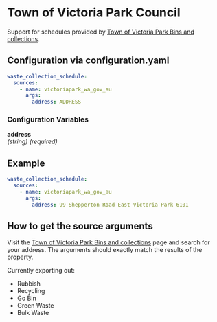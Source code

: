 # Town of Victoria Park Council

Support for schedules provided by [Town of Victoria Park Bins and collections](https://www.victoriapark.wa.gov.au/residents/waste-and-recycling/bins-and-collections.aspx).

## Configuration via configuration.yaml

```yaml
waste_collection_schedule:
  sources:
    - name: victoriapark_wa_gov_au
      args:
        address: ADDRESS
```

### Configuration Variables

**address**  
*(string) (required)*

## Example

```yaml
waste_collection_schedule:
  sources:
    - name: victoriapark_wa_gov_au
      args:
        address: 99 Shepperton Road East Victoria Park 6101
```

## How to get the source arguments

Visit the [Town of Victoria Park Bins and collections](https://www.victoriapark.wa.gov.au/residents/waste-and-recycling/bins-and-collections.aspx) page and search for your address. The arguments should exactly match the results of the property.

Currently exporting out:

- Rubbish
- Recycling
- Go Bin
- Green Waste
- Bulk Waste
